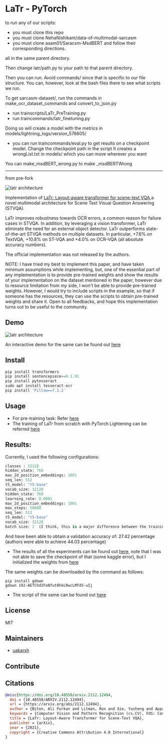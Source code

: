 # LaTr - PyTorch

to run any of our scripts:
- you must clone this repo
- you must clone NehaNishikant/data-of-multimodal-sarcasm
- you must clone asam01/Saracsm-MsdBERT
and follow their corresponding directions.

all in the same parent directory.

Then change latr/path.py to your path to that parent directory.

Then you can run. Avoid commands/ since that is specific to our file structure.
You can, however, look at the bash files there to see what scripts we run.


To get sarcasm-dataset/, run the commands in make\_ocr\_dataset\_commands and convert\_to\_json.py 

- run trainscripts/LaTr\_PreTraining.py
- run traincommands/latr\_finetuning.py

Doing so will create a model with the metrics in models/lightning\_logs/version\_576605/

- you can run traincommands/eval.py to get results on a checkpoint model. Change the checkpoint path in the script
It creates a wrongList.txt in models/ which you can move wherever you want



You can make\_msdBERT\_wrong.py to make \_msdBERTWrong 



-------
from pre-fork

![latr architecture](images/latr-architecture.jpg)

Implementation of [LaTr: Layout-aware transformer for scene-text VQA](https://arxiv.org/abs/2112.12494),a novel multimodal architecture for Scene Text Visual Question Answering (STVQA).

LaTr improves robustness towards OCR errors, a common reason for failure cases in STVQA. In addition, by leveraging a vision transformer, LaTr eliminate the need for an external object detector. LaTr outperforms state-of-the-art STVQA methods on multiple datasets. In particular, +7.6% on TextVQA, +10.8% on ST-VQA and +4.0% on OCR-VQA (all absolute accuracy numbers).

The official implementation was not released by the authors.


NOTE: I have tried my best to implement this paper, and have taken minimum assumptions while implementing, but, one of the essential part of any implementation is to provide pre-trained weights and show the results of your implementation on the dataset mentioned in the paper, however due to resource limitation from my side, I won't be able to provide pre-trained weights. However, I would try to include scripts in the example, so that if someone has the resources, they can use the scripts to obtain pre-trained weights and share it. Open to all feedbacks, and hope this implementation turns out to be useful to the community.

## Demo
![latr architecture](images/demo.gif)

An interactive demo for the same can be found out [here](https://huggingface.co/spaces/iakarshu/latr-vqa)

## Install

```python
pip install transformers
pip install sentencepiece==0.1.91
pip install pytesseract
sudo apt install tesseract-ocr
pip install 'Pillow==7.1.2'
```

## Usage

* For pre-training task: Refer [here](https://github.com/uakarsh/latr/blob/main/examples/LaTr_PreTraining.ipynb)
* The training of LaTr from scratch with PyTorch Lightening can be referred [here](https://github.com/uakarsh/latr/tree/main/examples/textvqa)


## Results:

Currently, I used the following configurations:

```python
classes : 32128
hidden_state: 768
max_2d_position_embeddings: 1001
seq_len: 512
t5_model: "t5-base"
vocab_size: 32128
hidden_state: 768
learning_rate: 0.0001
max_2d_position_embeddings: 1001
max_steps: 50000
seq_len: 512
t5_model: "t5-base"
vocab_size: 32128
batch size: 1  (I think, this is a major difference between the training of mine and authors)
```

And have been able to obtain a validation accuracy of: 27.42 percentage (authors were able to achieve 44.03 percentage)

* The results of all the experiments can be found out [here](https://wandb.ai/iakarshu/VQA%20with%20LaTr?workspace=), note that I was not able to save the checkpoint of that (some kaggle error), but I initialized the weights from [here](https://www.kaggleusercontent.com/kf/99663112/eyJhbGciOiJkaXIiLCJlbmMiOiJBMTI4Q0JDLUhTMjU2In0..JDENcUm0rUk0qGihFn1QuQ.wKuoRF1z1AmNCwFoZJN3SSFRMNKRvZLlGhzAykt7njLW3OUwV-TQCk9fbUx27ITQ6TpBWeYZl7G3mVorvDQquZfcYHoFam8yZpZ1zl9hmX_YQdZ1KtNrlMv0mKCpr2r6QH7WtUCbi0nWOG3R_31GJHV42pyUXJ1EII9KgnSmjKcTVNjRl7SdrwVnUW8caVtGDTZeMZuS8HH1T_-6pInZMwaZvekEvRqgIM2TArZH-0OVwIszKdfbQftcPz2f9NzpSHeu9bq6ZxhjUcUTCdNJxeNeIcxv4jnfTW146_r_zzmt4SWo8QSsG-zQAPAsxv5JL9nZiP65OUe4uNeWSO-t4ChzpRkUQLnv01ptWkzK0p9j00-xIlC36F5mXXtpbvLHlLXvkBKlrJ4NKEN76RdYAv77sbwoMQZ8RVHRj7-QYcBzaPZgTUNlRi65FnA30v0_UZIMreHyN0H1K7Kdj34TS8_pY058rYVhQY9avwuc32krDOoSG-sQ2FZA7Nvs5CoH0H6ejyvrsMMhCBbROkZDiD0jzeKwlPi-267OqjEMsKar77LsDgzkhccxp6Zgr8ZHTkEnVE553A8Yz7J76Q5vFx-M1ZXhoJIVfZcdSSpoI_jih7woeLdJVWIvctvE1aof88M1PmHPmB9qS2V9S10tK1MBIGeay06xW83d9dd5qD93ugxKZISxEg-IJddlSuII.o1fCKlUduAUrwtk1ANYLug/models/epoch=0-step=34602.ckpt)

The same weights can be downloaded by the command as follows:
```
pip install gdown
gdown 192-AETChd2FoNfut0hkLRwcLMfd5-uIj
```

* The script of the same can be found out [here](https://www.kaggle.com/code/akarshu121/latr-textvqa-training-with-wandb)

##  License

MIT

## Maintainers

- [uakarsh](https://github.com/uakarsh)

## Contribute


## Citations

```bibtex
@misc{https://doi.org/10.48550/arxiv.2112.12494,
  doi = {10.48550/ARXIV.2112.12494},
  url = {https://arxiv.org/abs/2112.12494},
  author = {Biten, Ali Furkan and Litman, Ron and Xie, Yusheng and Appalaraju, Srikar and Manmatha, R.},
  keywords = {Computer Vision and Pattern Recognition (cs.CV), FOS: Computer and information sciences, FOS: Computer and information sciences},
  title = {LaTr: Layout-Aware Transformer for Scene-Text VQA},
  publisher = {arXiv},
  year = {2021},
  copyright = {Creative Commons Attribution 4.0 International}
}
```
